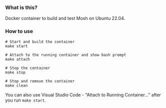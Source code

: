 ### What is this?
Docker container to build and test Mosh on Ubuntu 22.04.

### How to use
```
# Start and build the container
make start

# Attach to the running container and show bash prompt
make attach

# Stop the container
make stop

# Stop and remove the container
make clean
```

You can also use Visual Studio Code - "Attach to Running Container..." after you run ```make start```.
